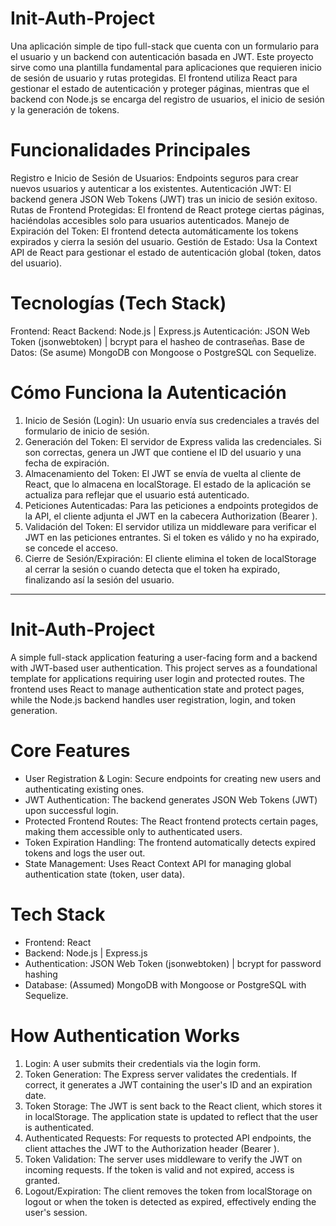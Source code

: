 #  Init-Auth-Project
Una aplicación simple de tipo full-stack que cuenta con un formulario para el usuario y un backend con autenticación basada en JWT. Este proyecto sirve como una plantilla fundamental para aplicaciones que requieren inicio de sesión de usuario y rutas protegidas. El frontend utiliza React para gestionar el estado de autenticación y proteger páginas, mientras que el backend con Node.js se encarga del registro de usuarios, el inicio de sesión y la generación de tokens.

#  Funcionalidades Principales

Registro e Inicio de Sesión de Usuarios: Endpoints seguros para crear nuevos usuarios y autenticar a los existentes.
Autenticación JWT: El backend genera JSON Web Tokens (JWT) tras un inicio de sesión exitoso.
Rutas de Frontend Protegidas: El frontend de React protege ciertas páginas, haciéndolas accesibles solo para usuarios autenticados.
Manejo de Expiración del Token: El frontend detecta automáticamente los tokens expirados y cierra la sesión del usuario.
Gestión de Estado: Usa la Context API de React para gestionar el estado de autenticación global (token, datos del usuario).

#  Tecnologías (Tech Stack)

Frontend: React
Backend: Node.js | Express.js
Autenticación: JSON Web Token (jsonwebtoken) | bcrypt para el hasheo de contraseñas.
Base de Datos: (Se asume) MongoDB con Mongoose o PostgreSQL con Sequelize.

#  Cómo Funciona la Autenticación

1. Inicio de Sesión (Login): Un usuario envía sus credenciales a través del formulario de inicio de sesión.
2. Generación del Token: El servidor de Express valida las credenciales. Si son correctas, genera un JWT que contiene el ID del usuario y una fecha de expiración.
3. Almacenamiento del Token: El JWT se envía de vuelta al cliente de React, que lo almacena en localStorage. El estado de la aplicación se actualiza para reflejar que el usuario está autenticado.
4. Peticiones Autenticadas: Para las peticiones a endpoints protegidos de la API, el cliente adjunta el JWT en la cabecera Authorization (Bearer <token>).
5. Validación del Token: El servidor utiliza un middleware para verificar el JWT en las peticiones entrantes. Si el token es válido y no ha expirado, se concede el acceso.
6. Cierre de Sesión/Expiración: El cliente elimina el token de localStorage al cerrar la sesión o cuando detecta que el token ha expirado, finalizando así la sesión del usuario.


---------------------------------------------------------------------------------------------------

# Init-Auth-Project

A simple full-stack application featuring a user-facing form and a backend with JWT-based user authentication. This project serves as a foundational template for applications requiring user login and protected routes. The frontend uses React to manage authentication state and protect pages, while the Node.js backend handles user registration, login, and token generation.

# Core Features

* User Registration & Login: Secure endpoints for creating new users and authenticating existing ones.
* JWT Authentication: The backend generates JSON Web Tokens (JWT) upon successful login.
* Protected Frontend Routes: The React frontend protects certain pages, making them accessible only to authenticated users.
* Token Expiration Handling: The frontend automatically detects expired tokens and logs the user out.
* State Management: Uses React Context API for managing global authentication state (token, user data).


# Tech Stack
* Frontend: React
* Backend: Node.js | Express.js
* Authentication: JSON Web Token (jsonwebtoken) |  bcrypt for password hashing
* Database: (Assumed) MongoDB with Mongoose or PostgreSQL with Sequelize.


# How Authentication Works

1. Login: A user submits their credentials via the login form.
2. Token Generation: The Express server validates the credentials. If correct, it generates a JWT containing the user's ID and an expiration date.
3. Token Storage: The JWT is sent back to the React client, which stores it in localStorage. The application state is updated to reflect that the user is authenticated.
4. Authenticated Requests: For requests to protected API endpoints, the client attaches the JWT to the Authorization header (Bearer <token>).
5. Token Validation: The server uses middleware to verify the JWT on incoming requests. If the token is valid and not expired, access is granted.
6. Logout/Expiration: The client removes the token from localStorage on logout or when the token is detected as expired, effectively ending the user's session.

